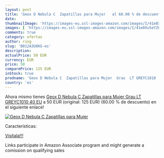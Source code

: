```yaml
---
layout: post
title: 'Geox D Nebula C  Zapatillas para Mujer   al 60.00 % de descuento'
date: 
thumbnailImage: 'https://images-eu.ssl-images-amazon.com/images/I/41e0Xu5eYZL._SL200_.jpg'
images: [ 'https://images-eu.ssl-images-amazon.com/images/I/41e0Xu5eYZL._SL200_.jpg' ]
comments: true
category: ofertas
author: ring
slug: 'B012A3U8KG-es'
description:
actualPrice: 50 EUR
currency: EUR
price: 50
comparePrice: 125 EUR
inStock: true
prodname: 'Geox D Nebula C  Zapatillas para Mujer  Grau  LT GREYC1010   40 EU'
country: 'es'
---
```


Ahora mismo tienes [Geox D Nebula C  Zapatillas para Mujer  Grau  LT GREYC1010   40 EU](https://www.amazon.es/dp/B012A3U8KG/?tag=tolees-21) a 50 EUR (original: 125 EUR) (60.00 %  de descuento) en el siguiente enlace!

[![Geox D Nebula C  Zapatillas para Mujer  ](https://images-eu.ssl-images-amazon.com/images/I/41e0Xu5eYZL._SL200_.jpg)](https://www.amazon.es/dp/B012A3U8KG/?tag=tolees-21)

Características:


[Visítala!!!](https://www.amazon.es/dp/B012A3U8KG/?tag=tolees-21)

Links participate in Amazon Associate program and might generate a comission on qualifying sales
